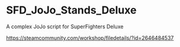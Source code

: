 # SFD_JoJo_Stands_Deluxe
A complex JoJo script for SuperFighters Deluxe

https://steamcommunity.com/workshop/filedetails/?id=2646484537
